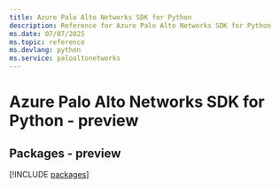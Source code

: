 ```yaml
---
title: Azure Palo Alto Networks SDK for Python
description: Reference for Azure Palo Alto Networks SDK for Python
ms.date: 07/07/2025
ms.topic: reference
ms.devlang: python
ms.service: paloaltonetworks
---
```

# Azure Palo Alto Networks SDK for Python - preview
## Packages - preview
[!INCLUDE [packages](palo-alto-networks-index.md)]